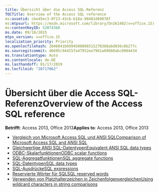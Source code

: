 ```yaml
---
title: Übersicht über die Access SQL-Referenz
TOCTitle: Overview of the Access SQL reference
ms:assetid: cbe45ec3-0f13-43cb-b18a-90481d89078f
ms:mtpsurl: https://msdn.microsoft.com/library/Dn161402(v=office.15)
ms:contentKeyID: 52074368
ms.date: 09/18/2015
mtps_version: v=office.15
localization_priority: Priority
ms.openlocfilehash: 2046041b6994500800315278368abd036c0b277c
ms.sourcegitcommit: d6695c94415fa47952ee7961a69660abc0904434
ms.translationtype: Auto
ms.contentlocale: de-DE
ms.lasthandoff: 01/17/2019
ms.locfileid: "28717062"
---
```

# <a name="overview-of-the-access-sql-reference"></a><span data-ttu-id="6c7c5-102">Übersicht über die Access SQL-Referenz</span><span class="sxs-lookup"><span data-stu-id="6c7c5-102">Overview of the Access SQL reference</span></span>

<span data-ttu-id="6c7c5-103">**Betrifft**: Access 2013, Office 2013</span><span class="sxs-lookup"><span data-stu-id="6c7c5-103">**Applies to**: Access 2013, Office 2013</span></span>

- [<span data-ttu-id="6c7c5-104">Vergleich von Microsoft Access SQL und ANSI SQL</span><span class="sxs-lookup"><span data-stu-id="6c7c5-104">Comparison of Microsoft Access SQL and ANSI SQL</span></span>](comparison-of-microsoft-access-sql-and-ansi-sql.md)
- [<span data-ttu-id="6c7c5-105">Gleichwertige ANSI SQL-Datentypen</span><span class="sxs-lookup"><span data-stu-id="6c7c5-105">Equivalent ANSI SQL data types</span></span>](equivalent-ansi-sql-data-types.md)
- [<span data-ttu-id="6c7c5-106">ODBC-Skalarfunktionen</span><span class="sxs-lookup"><span data-stu-id="6c7c5-106">ODBC scalar functions</span></span>](odbc-scalar-functions.md)
- [<span data-ttu-id="6c7c5-107">SQL-Aggregatfunktionen</span><span class="sxs-lookup"><span data-stu-id="6c7c5-107">SQL aggregate functions</span></span>](sql-aggregate-functions-sql.md)
- [<span data-ttu-id="6c7c5-108">SQL-Datentypen</span><span class="sxs-lookup"><span data-stu-id="6c7c5-108">SQL data types</span></span>](sql-data-types.md)
- [<span data-ttu-id="6c7c5-109">SQL-Ausdrücke</span><span class="sxs-lookup"><span data-stu-id="6c7c5-109">SQL expressions</span></span>](sql-expressions.md)
- [<span data-ttu-id="6c7c5-110">Reservierte Wörter für SQL</span><span class="sxs-lookup"><span data-stu-id="6c7c5-110">SQL reserved words</span></span>](sql-reserved-words.md)
- [<span data-ttu-id="6c7c5-111">Verwenden von Platzhalterzeichen in Zeichenfolgenvergleichen</span><span class="sxs-lookup"><span data-stu-id="6c7c5-111">Using wildcard characters in string comparisons</span></span>](using-wildcard-characters-in-string-comparisons.md)


